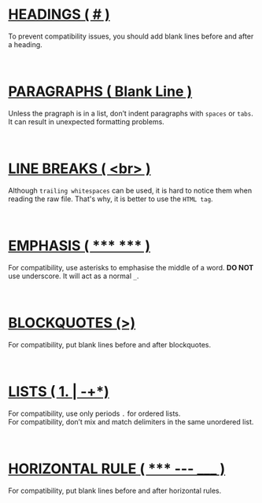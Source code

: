 # [HEADINGS ( # )][Headings]

To prevent compatibility issues, you should add blank lines before and after a heading.

<br>

# [PARAGRAPHS ( Blank Line )][Paragraphs]

Unless the pragraph is in a list, don’t indent paragraphs with `spaces` or `tabs`. It can result in unexpected formatting problems.

<br>

# [LINE BREAKS ( \<br> )][Line Breaks]

Although `trailing whitespaces` can be used, it is hard to notice them when reading the raw file. That's why, it is better to use the `HTML tag`.

<br>

# [EMPHASIS ( \*** *** )][Emphasis]

For compatibility, use asterisks to emphasise the middle of a word. **DO NOT** use underscore. It will act as a normal `_`.

<br>

# [BLOCKQUOTES (>)][Blockquotes]

For compatibility, put blank lines before and after blockquotes.

<br>

# [LISTS ( 1. | -+*)][Lists]

For compatibility, use only periods `.` for ordered lists.<br>
For compatibility, don’t mix and match delimiters in the same unordered list.

<br>

# [HORIZONTAL RULE ( *** --- ___ )][Horizontal Rule]

For compatibility, put blank lines before and after horizontal rules.

<br>




[Headings]:./Basic%20Syntax/01_Headings.md
[Paragraphs]:./Basic%20Syntax/02_Paragraphs.md
[Line Breaks]:./Basic%20Syntax/03_Line%20Breaks.md
[Emphasis]:./Basic%20Syntax/04_Emphasis.md
[Blockquotes]:./Basic%20Syntax/05_Blockquotes.md
[Lists]:./Basic%20Syntax/06_Lists.md
[Horizontal Rule]:./Basic%20Syntax/08_Horizontal%20Rule.md